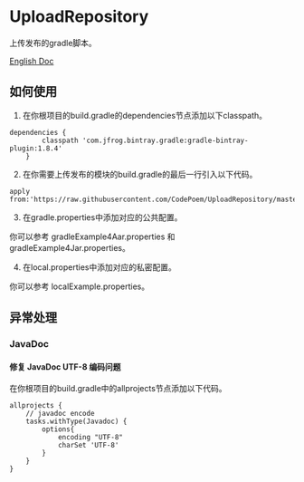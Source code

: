 # UploadRepository
上传发布的gradle脚本。

[English Doc](README.md)

## 如何使用

1. 在你根项目的build.gradle的dependencies节点添加以下classpath。

```
dependencies {
        classpath 'com.jfrog.bintray.gradle:gradle-bintray-plugin:1.8.4'
    }
``` 

2. 在你需要上传发布的模块的build.gradle的最后一行引入以下代码。

```
apply from:'https://raw.githubusercontent.com/CodePoem/UploadRepository/master/bintray/uploadBintray.gradle'
```

3. 在gradle.properties中添加对应的公共配置。

你可以参考 gradleExample4Aar.properties 和 gradleExample4Jar.properties。

4. 在local.properties中添加对应的私密配置。

你可以参考 localExample.properties。

## 异常处理

### JavaDoc

#### 修复 JavaDoc UTF-8 编码问题

在你根项目的build.gradle中的allprojects节点添加以下代码。

```
allprojects {
    // javadoc encode
    tasks.withType(Javadoc) {
        options{
            encoding "UTF-8"
            charSet 'UTF-8'
        }
    }
}
```